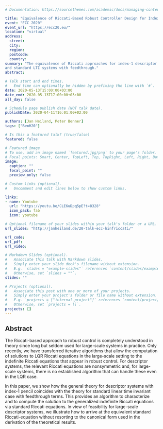 ```yaml
---
# Documentation: https://sourcethemes.com/academic/docs/managing-content/

title: "Equivalence of Riccati-Based Robust Controller Design for Index-1 Descriptor Systems and Standard Plants with Feedthrough"
event: "ECC 2020"
event_url: "https://ecc20.eu/"
location: "virtual"
address:
  street:
  city:
  region:
  postcode:
  country:
summary: "The equivalence of Riccati approaches for index-1 descriptor systems
and standard LTI systems with feedthrough."
abstract:

# Talk start and end times.
#   End time can optionally be hidden by prefixing the line with `#`.
date: 2020-05-13T15:00:00+03:00
date_end: 2020-05-13T17:00:00+03:00
all_day: false

# Schedule page publish date (NOT talk date).
publishDate: 2020-04-11T16:01:00+02:00

authors: [Jan Heiland, Peter Benner]
tags: ["BenH20"]

# Is this a featured talk? (true/false)
featured: false

# Featured image
# To use, add an image named `featured.jpg/png` to your page's folder. 
# Focal points: Smart, Center, TopLeft, Top, TopRight, Left, Right, BottomLeft, Bottom, BottomRight.
image:
  caption: ""
  focal_point: ""
  preview_only: false

# Custom links (optional).
#   Uncomment and edit lines below to show custom links.

links:
- name: Youtube 
  url: "https://youtu.be/CLE6uDpq5pE?t=8328"
  icon_pack: fab
  icon: youtube

# Optional filename of your slides within your talk's folder or a URL.
url_slides: "http://janheiland.de/20-talk-ecc-hinfriccati/"

url_code:
url_pdf:
url_video:

# Markdown Slides (optional).
#   Associate this talk with Markdown slides.
#   Simply enter your slide deck's filename without extension.
#   E.g. `slides = "example-slides"` references `content/slides/example-slides.md`.
#   Otherwise, set `slides = ""`.
slides: ""

# Projects (optional).
#   Associate this post with one or more of your projects.
#   Simply enter your project's folder or file name without extension.
#   E.g. `projects = ["internal-project"]` references `content/project/deep-learning/index.md`.
#   Otherwise, set `projects = []`.
projects: []
---
```


## Abstract

The Riccati-based approach to robust control is completely understood in theory
since long but seldom used for large-scale systems in practice. Only recently,
we have transferred iterative algorithms that allow the computation of solutions
to LQR Riccati equations in the large-scale setting to the indefinite Riccati
equations that appear in robust control. For descriptor systems, the relevant
Riccati equations are nonsymmetric and, for large-scale systems, there is no
established algorithm that can handle these even in the LQR case. 

In this paper, we show how the general theory for descriptor systems with
index-1 pencil coincides with the theory for standard linear time invariant case
with feedthrough terms. This provides an algorithm to characterize and to
compute the solution to the generalized indefinite Riccati equations via
standard Riccati equations. In view of feasibility for large-scale descriptor
systems, we illustrate how to arrive at the equivalent standard Riccati-equation
without resorting to the canonical form used in the derivation of the
theoretical results.

